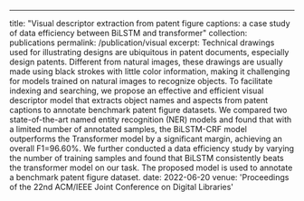 ---
title: "Visual descriptor extraction from patent figure captions: a case study of data efficiency between BiLSTM and transformer"
collection: publications
permalink: /publication/visual
excerpt: Technical drawings used for illustrating designs are ubiquitous in patent documents, especially design patents. Different from natural
images, these drawings are usually made using black strokes with little color information, making it challenging for models trained on natural images to recognize objects. To facilitate indexing and searching, we propose an effective and efficient visual descriptor model that extracts object names and aspects from patent captions
to annotate benchmark patent figure datasets. We compared two state-of-the-art named entity recognition (NER) models and found that with a limited number of annotated samples, the BiLSTM-CRF model outperforms the Transformer model by a significant margin, achieving an overall F1=96.60%. We further conducted a data efficiency study by varying the number of training samples and found that BiLSTM consistently beats the transformer model on our task. The proposed model is used to annotate a benchmark patent figure dataset.
date: 2022-06-20
venue: 'Proceedings of the 22nd ACM/IEEE Joint Conference on Digital Libraries'

